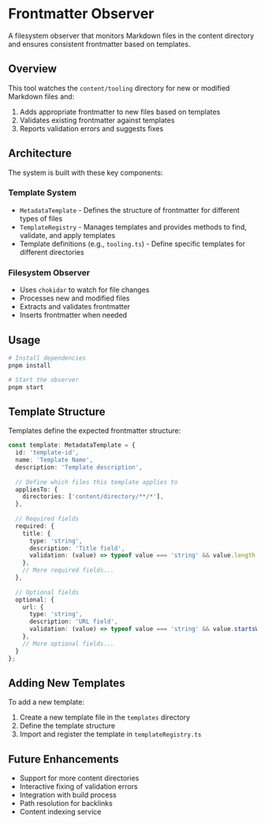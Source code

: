 # Frontmatter Observer

A filesystem observer that monitors Markdown files in the content directory and ensures consistent frontmatter based on templates.

## Overview

This tool watches the `content/tooling` directory for new or modified Markdown files and:

1. Adds appropriate frontmatter to new files based on templates
2. Validates existing frontmatter against templates
3. Reports validation errors and suggests fixes

## Architecture

The system is built with these key components:

### Template System

- `MetadataTemplate` - Defines the structure of frontmatter for different types of files
- `TemplateRegistry` - Manages templates and provides methods to find, validate, and apply templates
- Template definitions (e.g., `tooling.ts`) - Define specific templates for different directories

### Filesystem Observer

- Uses `chokidar` to watch for file changes
- Processes new and modified files
- Extracts and validates frontmatter
- Inserts frontmatter when needed

## Usage

```bash
# Install dependencies
pnpm install

# Start the observer
pnpm start
```

## Template Structure

Templates define the expected frontmatter structure:

```typescript
const template: MetadataTemplate = {
  id: 'template-id',
  name: 'Template Name',
  description: 'Template description',
  
  // Define which files this template applies to
  appliesTo: {
    directories: ['content/directory/**/*'],
  },
  
  // Required fields
  required: {
    title: {
      type: 'string',
      description: 'Title field',
      validation: (value) => typeof value === 'string' && value.length > 0
    },
    // More required fields...
  },
  
  // Optional fields
  optional: {
    url: {
      type: 'string',
      description: 'URL field',
      validation: (value) => typeof value === 'string' && value.startsWith('http')
    },
    // More optional fields...
  }
};
```

## Adding New Templates

To add a new template:

1. Create a new template file in the `templates` directory
2. Define the template structure
3. Import and register the template in `templateRegistry.ts`

## Future Enhancements

- Support for more content directories
- Interactive fixing of validation errors
- Integration with build process
- Path resolution for backlinks
- Content indexing service

